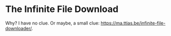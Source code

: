The Infinite File Download
==========================

Why? I have no clue. Or maybe, a small clue: https://ma.ttias.be/infinite-file-downloader/.